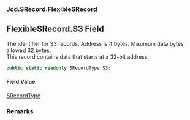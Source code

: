 ### [Jcd.SRecord](Jcd.SRecord.md 'Jcd.SRecord').[FlexibleSRecord](Jcd.SRecord.FlexibleSRecord.md 'Jcd.SRecord.FlexibleSRecord')

## FlexibleSRecord.S3 Field

The identifier for S3 records. Address is 4 bytes. Maximum data bytes allowed 32 bytes.  
This record contains data that starts at a 32-bit address.

```csharp
public static readonly SRecordType S3;
```

#### Field Value
[SRecordType](Jcd.SRecord.SRecordType.md 'Jcd.SRecord.SRecordType')

### Remarks